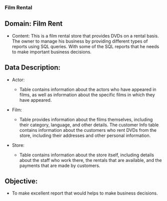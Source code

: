 ### Film Rental
 ## Domain: Film Rent
- Content:  This is a film rental store that provides DVDs on a rental basis. The owner to manage his business by providing different types of reports using SQL queries.
            With some of the SQL reports that he needs to make important business decisions.
## Data Description:
 - Actor:
    -  Table contains information about the actors who have appeared in films, as well as information about the specific films in which they have appeared. 

 - Film:
    - Table provides information about the films themselves, including their category, language, and other details. 
The customer Info table contains information about the customers who rent DVDs from the store, including their addresses and other personal information. 

 - Store:
    - Table contains information about the store itself, including details about the staff who work there, the rentals that are available, and the payments that are made by customers.
## Objective:
   - To make excellent report that would helps to make business decisions.
